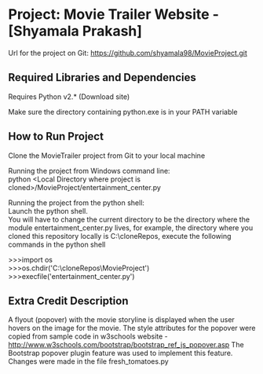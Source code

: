 Project: Movie Trailer Website  - [Shyamala Prakash]
================================
Url for the project on Git: https://github.com/shyamala98/MovieProject.git

Required Libraries and Dependencies
-----------------------------------
Requires Python v2.* (Download site)

Make sure the directory containing python.exe is in your PATH variable

How to Run Project
------------------
Clone the MovieTrailer project from Git to your local machine

Running the project from Windows command line:<br/>
python \<Local Directory where project is cloned\>/MovieProject/entertainment_center.py

Running the project from the python shell:<br/>
Launch the python shell. <br/>
You will have to change the current directory to be the directory where the module entertainment_center.py lives, for example, the directory where you cloned 
this repository locally is C:\cloneRepos, execute the following commands in the python shell

\>\>\>import os <br/>
\>\>\>os.chdir('C:\cloneRepos\MovieProject') <br/>
\>\>\>execfile('entertainment_center.py')


Extra Credit Description
------------------------
A flyout (popover) with the movie storyline is displayed when the user hovers on the image for the movie.
The style attributes for the popover were copied from sample code in w3schools website - http://www.w3schools.com/bootstrap/bootstrap_ref_js_popover.asp
The Bootstrap popover plugin feature was used to implement this feature. Changes were made in the file fresh_tomatoes.py

